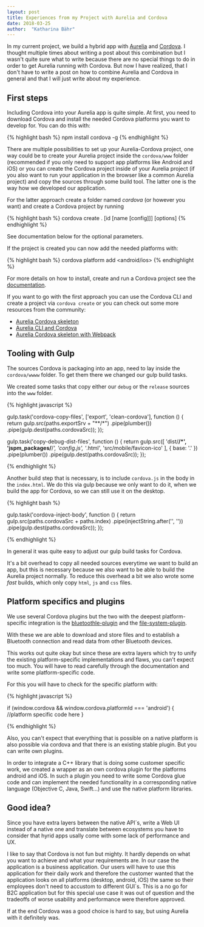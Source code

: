 ```yaml
---
layout: post
title: Experiences from my Project with Aurelia and Cordova
date: 2018-03-25
author:  "Katharina Bähr"
---
```



<span class="dropcap">I</span>n my current project, we build a hybrid app with <a href="https://aurelia.io/">Aurelia</a> and <a href="https://cordova.apache.org/">Cordova</a>. I thought multiple times about writing a post about this combination but I wasn't quite sure what to write because there are no special things to do in order to get Aurelia running with Cordova. But now I have realized, that I don't have to write a post on how to combine Aurelia and Cordova in general and that I will just write about my experience.


<h2>First steps</h2>
Including Cordova into your Aurelia app is quite simple. At first, you need to download Cordova and install the needed Cordova platforms you want to  develop for. You can do this with:

{% highlight bash %}
npm install cordova -g
{% endhighlight %}


There are multiple possibilities to set up your Aurelia-Cordova project, one way could be to create your Aurelia project inside the `cordova/www` folder (recommended if you only need to support app platforms like Android and iOS) or you can create the Cordova project inside of your Aurelia project (if you also want to run your application in the browser like a common Aurelia project) and copy the sources through some build tool. The latter one is the way how we developed our application.

For the latter approach create a folder named *cordova* (or however you want) and create a Cordova project by running

{% highlight bash %}
cordova create . [id [name [config]]] [options] 
{% endhighlight %}

See documentation below for the optional parameters.


If the project is created you can now add the needed platforms with:

{% highlight bash %}
cordova platform add <android/ios>
{% endhighlight %}

For more details on how to install, create and run a Cordova project see the <a href="https://cordova.apache.org/docs/en/latest/guide/cli/">documentation</a>.

If you want to go with the first approach you can use the Cordova CLI and create a project via `cordova create` or you can check out some more resources from the community:

- <a href="https://github.com/fragsalat/cordova-aurelia-skeleton">Aurelia Cordova skeleton</a>
- <a href="https://wipdeveloper.com/cordova-with-aureli-cli/">Aurelia CLI and Cordova</a>
- <a href="https://github.com/arjendeblok/aurelia-cordova-skeleton">Aurelia Cordova skeleton with Webpack</a>



<h2>Tooling with Gulp</h2>

The sources Cordova is packaging into an app, need to lay inside the `cordova/wwww` folder. To get them there we changed our gulp build tasks. 

We created some tasks that copy either our `debug` or the `release` sources into the `www` folder.

{% highlight javascript %}

gulp.task('cordova-copy-files', ['export', 'clean-cordova'], function () {
	return gulp.src(paths.exportSrv + "**/*")
		.pipe(plumber())
		.pipe(gulp.dest(paths.cordovaSrc));
});

gulp.task('copy-debug-dist-files', function () {
	return gulp.src([
		'dist/**/*',
		'jspm_packages/**/*',
		'config.js',
		'*.html',
		'src/mobile/favicon-ico'
	], { base: '.' })
		.pipe(plumber())
		.pipe(gulp.dest(paths.cordovaSrc));
});

{% endhighlight %}

Another build step that is necessary, is to include `cordova.js` in the body in the `index.html`.
We do this via gulp because we only want to do it, when we build the app for Cordova, so we can still use it on the desktop.

{% highlight bash %}

gulp.task('cordova-inject-body', function () {
	return gulp.src(paths.cordovaSrc + paths.index)
		.pipe(injectString.after('<body aurelia-app="main">', '<script src="cordova.js"></script>'))
		.pipe(gulp.dest(paths.cordovaSrc));
});

{% endhighlight %}

In general it was quite easy to adjust our gulp build tasks for Cordova.

It's a bit overhead to copy all needed sources
everytime we want to build an app, but this is necessary because we also want to be able to build the Aurelia project normally.
To reduce this overhead a bit we also wrote some *fast* builds, which only copy `html`, `js` and `css` files.


<h2>Platform specifics and plugins</h2>
We use several Cordova plugins but the two with the deepest platform-specific integration is the <a href="https://github.com/randdusing/cordova-plugin-bluetoothle">bluetoothle-plugin</a> and the <a href="https://github.com/apache/cordova-plugin-file">file-system-plugin</a>.

With these we are able to download and store files and to establish a Bluetooth connection and read data from other Bluetooth devices.


This works out quite okay but since these are extra layers which try to unify the existing platform-specific implementations and flaws, you can't expect too much. You will have to read carefully through the documentation and write some platform-specific code. 

For this you will have to check for the specific platform with:

{% highlight javascript %}

 if (window.cordova && window.cordova.platformId === 'android') {
   //platform specific code here
 }

{% endhighlight %}

Also, you can't expect that everything that is possible on a native platform is also possible via cordova and that there is an existing stable plugin. But you can write own plugins.

In order to integrate a C++ library that is doing some customer specific work, we created a wrapper as an own cordova plugin for the platforms android and iOS. In such a plugin you need to write some Cordova glue code and can implement the needed functionality in a corresponding native language (Objective C, Java, Swift...) and use the native platform libraries.


<h2>Good idea?</h2>

Since you have extra layers between the native API´s, write a Web UI instead of a native one and translate between ecosystems you have to consider that hyrid apps usally come with some lack of performance and UX.

I like to say that Cordova is not fun but mighty. It hardly depends on what you want to achieve and what your requirements are.
In our case the application is a business application. Our users will have to use this application for their daily work and therefore the customer wanted
that the application looks on all platforms (desktop, android, iOS) the same so their employees don't need to accustom to different GUI´s. This is a no go for B2C application but for this special use case it was out of question and the tradeoffs of worse usability and performance were therefore approved.

If at the end Cordova was a good choice is hard to say, but using Aurelia with it definitely was. 
